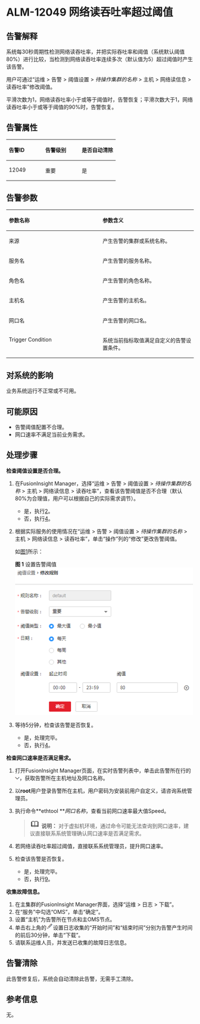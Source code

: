 # ALM-12049 网络读吞吐率超过阈值<a name="ALM-12049"></a>

## 告警解释<a name="section35162082"></a>

系统每30秒周期性检测网络读吞吐率，并把实际吞吐率和阈值（系统默认阈值80%）进行比较，当检测到网络读吞吐率连续多次（默认值为5）超过阈值时产生该告警。

用户可通过“运维 \> 告警 \> 阈值设置 \>  _待操作集群的名称_  \> 主机 \> 网络读信息 \> 读吞吐率”修改阈值。

平滑次数为1，网络读吞吐率小于或等于阈值时，告警恢复；平滑次数大于1，网络读吞吐率小于或等于阈值的90%时，告警恢复。

## 告警属性<a name="section48023288"></a>

<a name="table56331859"></a>
<table><thead align="left"><tr id="row63859292"><th class="cellrowborder" valign="top" width="33.33333333333333%" id="mcps1.1.4.1.1"><p id="p5220127"><a name="p5220127"></a><a name="p5220127"></a>告警ID</p>
</th>
<th class="cellrowborder" valign="top" width="33.33333333333333%" id="mcps1.1.4.1.2"><p id="p20177180"><a name="p20177180"></a><a name="p20177180"></a>告警级别</p>
</th>
<th class="cellrowborder" valign="top" width="33.33333333333333%" id="mcps1.1.4.1.3"><p id="p23738873"><a name="p23738873"></a><a name="p23738873"></a>是否自动清除</p>
</th>
</tr>
</thead>
<tbody><tr id="row43800542"><td class="cellrowborder" valign="top" width="33.33333333333333%" headers="mcps1.1.4.1.1 "><p id="p58183028"><a name="p58183028"></a><a name="p58183028"></a>12049</p>
</td>
<td class="cellrowborder" valign="top" width="33.33333333333333%" headers="mcps1.1.4.1.2 "><p id="p15204834"><a name="p15204834"></a><a name="p15204834"></a>重要</p>
</td>
<td class="cellrowborder" valign="top" width="33.33333333333333%" headers="mcps1.1.4.1.3 "><p id="p23632081"><a name="p23632081"></a><a name="p23632081"></a>是</p>
</td>
</tr>
</tbody>
</table>

## 告警参数<a name="section29556412"></a>

<a name="table35150441"></a>
<table><thead align="left"><tr id="row55462462"><th class="cellrowborder" valign="top" width="50%" id="mcps1.1.3.1.1"><p id="p63274438"><a name="p63274438"></a><a name="p63274438"></a>参数名称</p>
</th>
<th class="cellrowborder" valign="top" width="50%" id="mcps1.1.3.1.2"><p id="p24955867"><a name="p24955867"></a><a name="p24955867"></a>参数含义</p>
</th>
</tr>
</thead>
<tbody><tr id="row1819516712383"><td class="cellrowborder" valign="top" width="50%" headers="mcps1.1.3.1.1 "><p id="p17935380415"><a name="p17935380415"></a><a name="p17935380415"></a>来源</p>
</td>
<td class="cellrowborder" valign="top" width="50%" headers="mcps1.1.3.1.2 "><p id="p187931338134115"><a name="p187931338134115"></a><a name="p187931338134115"></a>产生告警的集群或系统名称。</p>
</td>
</tr>
<tr id="row8159332"><td class="cellrowborder" valign="top" width="50%" headers="mcps1.1.3.1.1 "><p id="p56926154"><a name="p56926154"></a><a name="p56926154"></a>服务名</p>
</td>
<td class="cellrowborder" valign="top" width="50%" headers="mcps1.1.3.1.2 "><p id="p47615732"><a name="p47615732"></a><a name="p47615732"></a>产生告警的服务名称。</p>
</td>
</tr>
<tr id="row25888406"><td class="cellrowborder" valign="top" width="50%" headers="mcps1.1.3.1.1 "><p id="p16586146"><a name="p16586146"></a><a name="p16586146"></a>角色名</p>
</td>
<td class="cellrowborder" valign="top" width="50%" headers="mcps1.1.3.1.2 "><p id="p1300582"><a name="p1300582"></a><a name="p1300582"></a>产生告警的角色名称。</p>
</td>
</tr>
<tr id="row11705245"><td class="cellrowborder" valign="top" width="50%" headers="mcps1.1.3.1.1 "><p id="p8600809"><a name="p8600809"></a><a name="p8600809"></a>主机名</p>
</td>
<td class="cellrowborder" valign="top" width="50%" headers="mcps1.1.3.1.2 "><p id="p25576962"><a name="p25576962"></a><a name="p25576962"></a>产生告警的主机名。</p>
</td>
</tr>
<tr id="row28866071"><td class="cellrowborder" valign="top" width="50%" headers="mcps1.1.3.1.1 "><p id="p56450381"><a name="p56450381"></a><a name="p56450381"></a>网口名</p>
</td>
<td class="cellrowborder" valign="top" width="50%" headers="mcps1.1.3.1.2 "><p id="p9078148"><a name="p9078148"></a><a name="p9078148"></a>产生告警的网口名。</p>
</td>
</tr>
<tr id="row14594471"><td class="cellrowborder" valign="top" width="50%" headers="mcps1.1.3.1.1 "><p id="p41301506"><a name="p41301506"></a><a name="p41301506"></a>Trigger Condition</p>
</td>
<td class="cellrowborder" valign="top" width="50%" headers="mcps1.1.3.1.2 "><p id="p57087665"><a name="p57087665"></a><a name="p57087665"></a>系统当前指标取值满足自定义的告警设置条件。</p>
</td>
</tr>
</tbody>
</table>

## 对系统的影响<a name="section64681119"></a>

业务系统运行不正常或不可用。

## 可能原因<a name="section45259162"></a>

-   告警阈值配置不合理。
-   网口速率不满足当前业务需求。

## 处理步骤<a name="section4679278"></a>

**检查阈值设置是否合理。**

1.  在FusionInsight Manager，选择“运维 \> 告警 \> 阈值设置 \>  _待操作集群的名称_  \> 主机 \> 网络读信息 \> 读吞吐率”，查看该告警阈值是否不合理（默认80%为合理值，用户可以根据自己的实际需求调节）。
    -   是，执行[2](#li5311586145835)。
    -   否，执行[4](#li17726490145835)。

2.  <a name="li5311586145835"></a>根据实际服务的使用情况在“运维 \> 告警 \> 阈值设置 \>  _待操作集群的名称_  \> 主机 \> 网络读信息 \> 读吞吐率”，单击“操作”列的“修改”更改告警阈值。

    如[图1](#fig18292674145835)所示：

    **图 1**  设置告警阈值<a name="fig18292674145835"></a>  
    ![](figures/设置告警阈值-75.png "设置告警阈值-75")

3.  等待5分钟，检查该告警是否恢复。
    -   是，处理完毕。
    -   否，执行[4](#li17726490145835)。


**检查网口速率是否满足需求。**

1.  <a name="li17726490145835"></a>打开FusionInsight Manager页面，在实时告警列表中，单击此告警所在行的![](figures/zh-cn_image_0263895749.png)，获取告警所在主机地址及网口名称。
2.  以**root**用户登录告警所在主机，用户密码为安装前用户自定义，请咨询系统管理员。
3.  执行命令**ethtool **_网口名称_，查看当前网口速率最大值Speed。

    >![](public_sys-resources/icon-note.gif) **说明：** 
    >对于虚拟机环境，通过命令可能无法查询到网口速率，建议直接联系系统管理确认网口速率是否满足需求。

4.  若网络读吞吐率超过阈值，直接联系系统管理员，提升网口速率。
5.  检查该告警是否恢复。
    -   是，处理完毕。
    -   否，执行[9](#li41384284145835)。


**收集故障信息。**

1.  <a name="li41384284145835"></a>在主集群的FusionInsight Manager界面，选择“运维 \> 日志 \> 下载”。
2.  在“服务”中勾选“OMS”，单击“确定”。
3.  设置“主机”为告警所在节点和主OMS节点。
4.  单击右上角的![](figures/zh-cn_image_0263895382.png)设置日志收集的“开始时间”和“结束时间”分别为告警产生时间的前后30分钟，单击“下载”。
5.  请联系运维人员，并发送已收集的故障日志信息。

## 告警清除<a name="section169311343318"></a>

此告警修复后，系统会自动清除此告警，无需手工清除。

## 参考信息<a name="section42113509"></a>

无。

